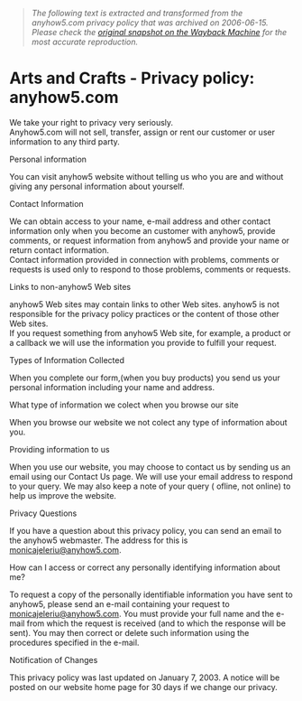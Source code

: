 > *The following text is extracted and transformed from the anyhow5.com privacy policy that was archived on 2006-06-15. Please check the [original snapshot on the Wayback Machine](https://web.archive.org/web/20060615055620id_/http%3A//www.anyhow5.com/privacy_policy.htm) for the most accurate reproduction.*

# Arts and Crafts - Privacy policy: anyhow5.com

  
We take your right to privacy very seriously.  
Anyhow5.com will not sell, transfer, assign or rent our customer or user information to any third party.

Personal information

You can visit anyhow5 website without telling us who you are and without giving any personal information about yourself.

Contact Information 

We can obtain access to your name, e-mail address and other contact information only when you become an customer with anyhow5, provide comments, or request information from anyhow5 and provide your name or return contact information.  
Contact information provided in connection with problems, comments or requests is used only to respond to those problems, comments or requests.  


Links to non-anyhow5 Web sites 

  
anyhow5 Web sites may contain links to other Web sites. anyhow5 is not responsible for the privacy policy practices or the content of those other Web sites.  
If you request something from anyhow5 Web site, for example, a product or a callback we will use the information you provide to fulfill your request. 

Types of Information Collected

When you complete our form,(when you buy products) you send us your personal information including your name and address.

What type of information we colect when you browse our site

When you browse our website we not colect any type of information about you.

Providing information to us

When you use our website, you may choose to contact us by sending us an email using our Contact Us page. We will use your email address to respond to your query. We may also keep a note of your query ( ofline, not online) to help us improve the website.

Privacy Questions

  
If you have a question about this privacy policy, you can send an email to the anyhow5 webmaster. The address for this is monicajeleriu@anyhow5.com. 

How can I access or correct any personally identifying information about me?

To request a copy of the personally identifiable information you have sent to anyhow5, please send an e-mail containing your request to monicajeleriu@anyhow5.com. You must provide your full name and the e-mail from which the request is received (and to which the response will be sent). You may then correct or delete such information using the procedures specified in the e-mail. 

Notification of Changes 

This privacy policy was last updated on January 7, 2003. A notice will be posted on our website home page for 30 days if we change our privacy.
